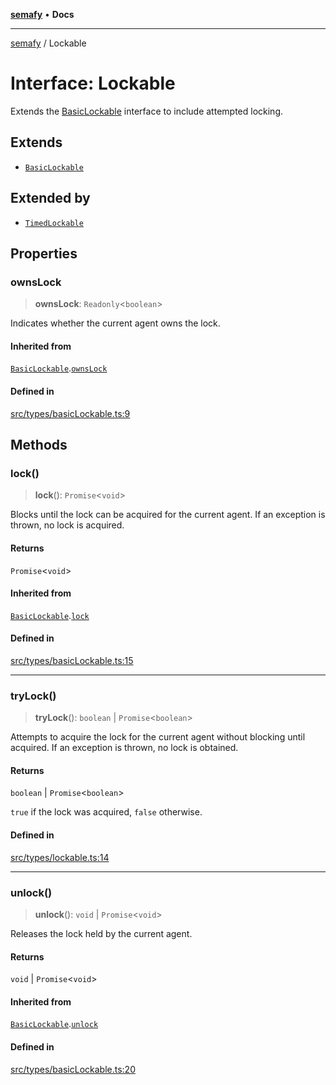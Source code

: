 [**semafy**](../README.md) • **Docs**

***

[semafy](../globals.md) / Lockable

# Interface: Lockable

Extends the [BasicLockable](BasicLockable.md) interface to include attempted locking.

## Extends

- [`BasicLockable`](BasicLockable.md)

## Extended by

- [`TimedLockable`](TimedLockable.md)

## Properties

### ownsLock

> **ownsLock**: `Readonly`\<`boolean`\>

Indicates whether the current agent owns the lock.

#### Inherited from

[`BasicLockable`](BasicLockable.md).[`ownsLock`](BasicLockable.md#ownslock)

#### Defined in

[src/types/basicLockable.ts:9](https://github.com/havelessbemore/semafy/blob/243ef563375eae7e1984d5c778f0c8e55910568b/src/types/basicLockable.ts#L9)

## Methods

### lock()

> **lock**(): `Promise`\<`void`\>

Blocks until the lock can be acquired for the current agent.
If an exception is thrown, no lock is acquired.

#### Returns

`Promise`\<`void`\>

#### Inherited from

[`BasicLockable`](BasicLockable.md).[`lock`](BasicLockable.md#lock)

#### Defined in

[src/types/basicLockable.ts:15](https://github.com/havelessbemore/semafy/blob/243ef563375eae7e1984d5c778f0c8e55910568b/src/types/basicLockable.ts#L15)

***

### tryLock()

> **tryLock**(): `boolean` \| `Promise`\<`boolean`\>

Attempts to acquire the lock for the current agent
without blocking until acquired. If an exception
is thrown, no lock is obtained.

#### Returns

`boolean` \| `Promise`\<`boolean`\>

`true` if the lock was acquired, `false` otherwise.

#### Defined in

[src/types/lockable.ts:14](https://github.com/havelessbemore/semafy/blob/243ef563375eae7e1984d5c778f0c8e55910568b/src/types/lockable.ts#L14)

***

### unlock()

> **unlock**(): `void` \| `Promise`\<`void`\>

Releases the lock held by the current agent.

#### Returns

`void` \| `Promise`\<`void`\>

#### Inherited from

[`BasicLockable`](BasicLockable.md).[`unlock`](BasicLockable.md#unlock)

#### Defined in

[src/types/basicLockable.ts:20](https://github.com/havelessbemore/semafy/blob/243ef563375eae7e1984d5c778f0c8e55910568b/src/types/basicLockable.ts#L20)
